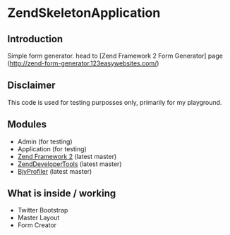 ZendSkeletonApplication
=======================

Introduction
------------
Simple form generator. head to [Zend Framework 2 Form Generator] page (http://zend-form-generator.123easywebsites.com/)

Disclaimer
----------
This code is used for testing purposses only, primarily for my playground.


Modules
-------
* Admin (for testing)
* Application (for testing)
* [Zend Framework 2](https://github.com/zendframework/zf2) (latest master)
* [ZendDeveloperTools](https://github.com/zendframework/ZendDeveloperTools) (latest master)
* [BjyProfiler](https://github.com/bjyoungblood/BjyProfiler) (latest master)

What is inside / working
------------------------

- Twitter Bootstrap
- Master Layout
- Form Creator

